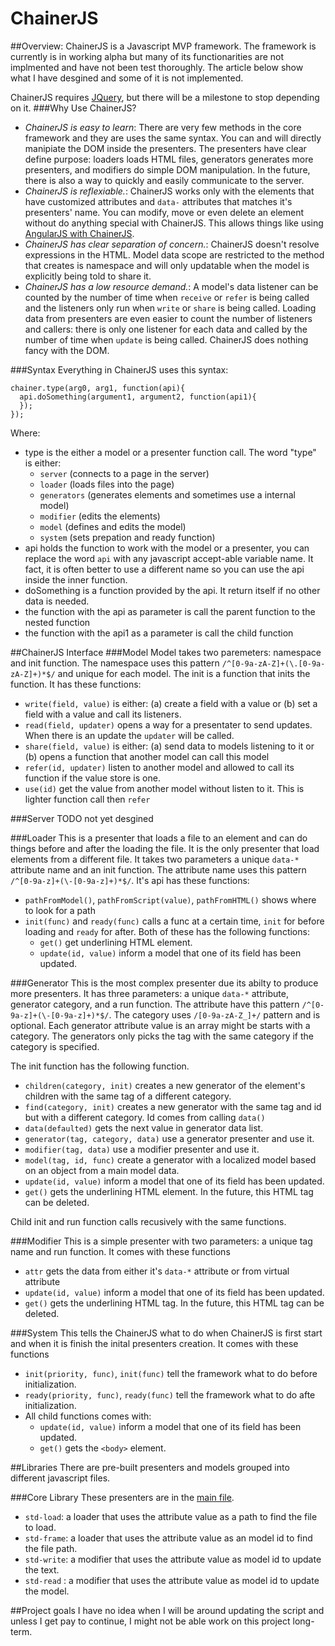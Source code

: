 # ChainerJS
##Overview:
ChainerJS is a Javascript MVP framework. The framework is currently is in working alpha but many of its functionarities are not implmented and have not been test thoroughly. The article below show what I have desgined and some of it is not implemented.

ChainerJS requires [JQuery](https://jquery.com/), but there will be a milestone to stop depending on it.
###Why Use ChainerJS?
* *ChainerJS is easy to learn*: There are very few methods in the core framework and they are uses the same syntax. You can and will directly manipiate the DOM inside the presenters. The presenters have clear define purpose: loaders loads HTML files, generators generates more presenters, and modifiers do simple DOM manipulation. In the future, there is also a way to quickly and easily communicate to the server.
* *ChainerJS is reflexiable.*: ChainerJS works only with the elements that have customized attributes and `data-` attributes that matches it's presenters' name. You can modify, move or even delete an element without do anything special with ChainerJS. This allows things like using [AngularJS with ChainerJS](angular). 
* *ChainerJS has clear separation of concern.*: ChainerJS doesn't resolve expressions in the HTML. Model data scope are restricted to the method that creates is namespace and will only updatable when the model is explicitly being told to share it.
* *ChainerJS has a low resource demand.*: A model's data listener can be counted by the number of time when `receive` or `refer` is being called and the listeners only run when `write` or `share` is being called. Loading data from presenters are even easier to count the number of listeners and callers: there is only one listener for each data and called by the number of time when `update` is being called. ChainerJS does nothing fancy with the DOM. 

###Syntax
Everything in ChainerJS uses this syntax:
~~~
chainer.type(arg0, arg1, function(api){
  api.doSomething(argument1, argument2, function(api1){
  });
});
~~~
Where:
* type is the either a model or a presenter function call. The word "type" is either:
  * `server` (connects to a page in the server)
  * `loader` (loads files into the page)
  * `generators` (generates elements and sometimes use a internal model)
  * `modifier` (edits the elements)
  * `model` (defines and edits the model)
  * `system` (sets prepation and ready function)
* api holds the function to work with the model or a presenter, you can replace the word `api` with any javascript accept-able variable name. It fact, it is often better to use a different name so you can use the api inside the inner function.
* doSomething is a function provided by the api. It return itself if no other data is needed.
* the function with the api as parameter is call the parent function to the nested function
* the function with the api1 as a parameter is call the child function 

##ChainerJS Interface
###Model
Model takes two paremeters: namespace and init function. The namespace uses this pattern `/^[0-9a-zA-Z]+(\.[0-9a-zA-Z]+)*$/` and unique for each model. The init is a function that inits the function. It has these functions:
* `write(field, value)` is either: (a) create a field with a value or (b) set a field with a value and call its listeners.
* `read(field, updater)` opens a way for a presentater to send updates. When there is an update the `updater` will be called.
* `share(field, value)` is either: (a) send data to models listening to it or (b) opens a function that another model can call this model
* `refer(id, updater)` listen to another model and allowed to call its function if the value store is one.
* `use(id)` get the value from another model without listen to it. This is lighter function call then `refer`

###Server
TODO not yet desgined

###Loader
This is a presenter that loads a file to an element and can do things before and after the loading the file. It is the only presenter that load elements from a different file. It takes two parameters a unique `data-*` attribute name and an init function. The attribute name uses this pattern `/^[0-9a-z]+(\-[0-9a-z]+)*$/`. It's api has these functions:
* `pathFromModel()`, `pathFromScript(value)`, `pathFromHTML()` shows where to look for a path
* `init(func)` and `ready(func)`  calls a func at a certain time, `init` for before loading and `ready` for after. Both of these has the following functions:
  * `get()` get underlining HTML element.
  * `update(id, value)` inform a model that one of its field has been updated.

###Generator
This is the most complex presenter due its abilty to produce more presenters. It has three parameters: a unique `data-*` attribute, generator category, and a run function. The attribute have this pattern `/^[0-9a-z]+(\-[0-9a-z]+)*$/`. The category uses `/[0-9a-zA-Z_]+/` pattern and is optional. Each generator attribute value is an array might be starts with a category. The generators only picks the tag with the same category if the category is specified. 

The init function has the following function.
* `children(category, init)` creates a new generator of the element's children with the same tag of a different category.
* `find(category, init)` creates a new generator with the same tag and id but with a different category. Id comes from calling `data()`
* `data(defaulted)` gets the next value in generator data list.
* `generator(tag, category, data)` use a generator presenter and use it.
* `modifier(tag, data)` use a modifier presenter and use it.
* `model(tag, id, func)` create a generator with a localized model based on an object from a main model data.
* `update(id, value)` inform a model that one of its field has been updated.
* `get()` gets the underlining HTML element. In the future, this HTML tag can be deleted.

Child init and run function calls recusively with the same functions.

###Modifier
This is a simple presenter with two parameters: a unique tag name and run function. It comes with these functions
* `attr` gets the data from either it's `data-*` attribute or from virtual attribute
* `update(id, value)` inform a model that one of its field has been updated.
* `get()` gets the underlining HTML tag. In the future, this HTML tag can be deleted.

###System
This tells the ChainerJS what to do when ChainerJS is first start and when it is finish the inital presenters creation. It comes with these functions
* `init(priority, func)`, `init(func)` tell the framework what to do before initialization. 
* `ready(priority, func)`, `ready(func)` tell the framework what to do afte initialization.
* All child functions comes with:
  * `update(id, value)` inform a model that one of its field has been updated.
  * `get()` gets the `<body>` element.

##Libraries
There are pre-built presenters and models grouped into different javascript files.

###Core Library
These presenters are in the [main file](chainer.js).

* `std-load`: a loader that uses the attribute value as a path to find the file to load.
* `std-frame`: a loader that uses the attribute value as an model id to find the file path.
* `std-write`: a modifier that uses the attribute value as model id to update the text.
* `std-read` : a modifier that uses the attribute value as model id to update the model. 

##Project goals
I have no idea when I will be around updating the script and unless I get pay to continue, I might not be able work on this project long-term.
